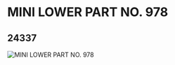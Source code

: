 # MINI LOWER PART NO. 978
## 24337
![MINI LOWER PART NO. 978](https://lc-www-live-s.legocdn.com/media/bricks/5/2/6132269.jpg)
